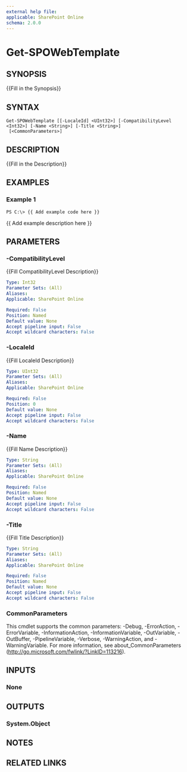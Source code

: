 ```yaml
---
external help file: 
applicable: SharePoint Online
schema: 2.0.0
---
```


# Get-SPOWebTemplate

## SYNOPSIS
{{Fill in the Synopsis}}

## SYNTAX

```
Get-SPOWebTemplate [[-LocaleId] <UInt32>] [-CompatibilityLevel <Int32>] [-Name <String>] [-Title <String>]
 [<CommonParameters>]
```

## DESCRIPTION
{{Fill in the Description}}

## EXAMPLES

### Example 1 
```
PS C:\> {{ Add example code here }}
```

{{ Add example description here }}

## PARAMETERS

### -CompatibilityLevel
{{Fill CompatibilityLevel Description}}

```yaml
Type: Int32
Parameter Sets: (All)
Aliases: 
Applicable: SharePoint Online

Required: False
Position: Named
Default value: None
Accept pipeline input: False
Accept wildcard characters: False
```

### -LocaleId
{{Fill LocaleId Description}}

```yaml
Type: UInt32
Parameter Sets: (All)
Aliases: 
Applicable: SharePoint Online

Required: False
Position: 0
Default value: None
Accept pipeline input: False
Accept wildcard characters: False
```

### -Name
{{Fill Name Description}}

```yaml
Type: String
Parameter Sets: (All)
Aliases: 
Applicable: SharePoint Online

Required: False
Position: Named
Default value: None
Accept pipeline input: False
Accept wildcard characters: False
```

### -Title
{{Fill Title Description}}

```yaml
Type: String
Parameter Sets: (All)
Aliases: 
Applicable: SharePoint Online

Required: False
Position: Named
Default value: None
Accept pipeline input: False
Accept wildcard characters: False
```

### CommonParameters
This cmdlet supports the common parameters: -Debug, -ErrorAction, -ErrorVariable, -InformationAction, -InformationVariable, -OutVariable, -OutBuffer, -PipelineVariable, -Verbose, -WarningAction, and -WarningVariable. For more information, see about_CommonParameters (http://go.microsoft.com/fwlink/?LinkID=113216).

## INPUTS

### None

## OUTPUTS

### System.Object

## NOTES

## RELATED LINKS

